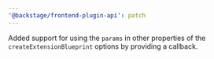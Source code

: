 ```yaml
---
'@backstage/frontend-plugin-api': patch
---
```


Added support for using the `params` in other properties of the `createExtensionBlueprint` options by providing a callback.
